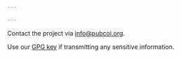 ```yaml
---

---
```


Contact the project via info@pubcoi.org.

Use our [GPG key](/pubkey.pem) if transmitting any sensitive information.
